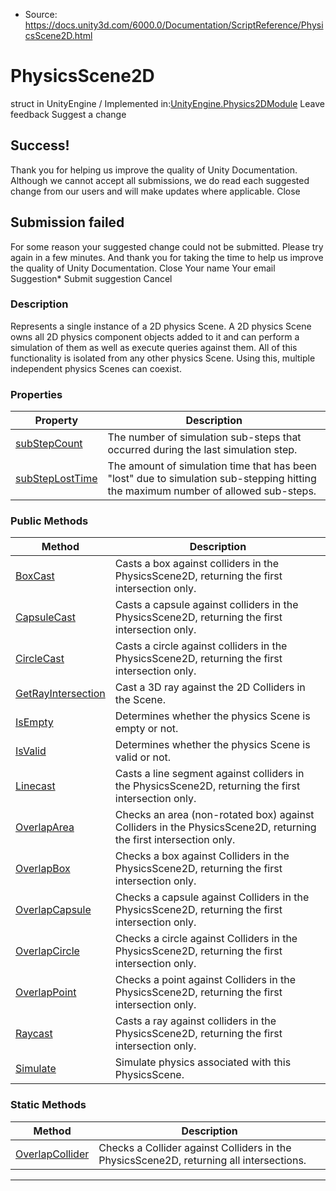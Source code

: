 * Source: https://docs.unity3d.com/6000.0/Documentation/ScriptReference/PhysicsScene2D.html

# PhysicsScene2D
struct in UnityEngine
/
Implemented in:[UnityEngine.Physics2DModule](https://docs.unity3d.com/6000.0/Documentation/ScriptReference/UnityEngine.Physics2DModule.html)
Leave feedback
Suggest a change
## Success!
Thank you for helping us improve the quality of Unity Documentation. Although we cannot accept all submissions, we do read each suggested change from our users and will make updates where applicable.
Close
## Submission failed
For some reason your suggested change could not be submitted. Please <a>try again</a> in a few minutes. And thank you for taking the time to help us improve the quality of Unity Documentation.
Close
Your name Your email Suggestion* Submit suggestion
Cancel
### Description
Represents a single instance of a 2D physics Scene.
A 2D physics Scene owns all 2D physics component objects added to it and can perform a simulation of them as well as execute queries against them. All of this functionality is isolated from any other physics Scene. Using this, multiple independent physics Scenes can coexist.
### Properties
Property | Description  
---|---  
[subStepCount](https://docs.unity3d.com/6000.0/Documentation/ScriptReference/PhysicsScene2D-subStepCount.html) | The number of simulation sub-steps that occurred during the last simulation step.  
[subStepLostTime](https://docs.unity3d.com/6000.0/Documentation/ScriptReference/PhysicsScene2D-subStepLostTime.html) | The amount of simulation time that has been "lost" due to simulation sub-stepping hitting the maximum number of allowed sub-steps.  
### Public Methods
Method | Description  
---|---  
[BoxCast](https://docs.unity3d.com/6000.0/Documentation/ScriptReference/PhysicsScene2D.BoxCast.html) | Casts a box against colliders in the PhysicsScene2D, returning the first intersection only.  
[CapsuleCast](https://docs.unity3d.com/6000.0/Documentation/ScriptReference/PhysicsScene2D.CapsuleCast.html) | Casts a capsule against colliders in the PhysicsScene2D, returning the first intersection only.  
[CircleCast](https://docs.unity3d.com/6000.0/Documentation/ScriptReference/PhysicsScene2D.CircleCast.html) | Casts a circle against colliders in the PhysicsScene2D, returning the first intersection only.  
[GetRayIntersection](https://docs.unity3d.com/6000.0/Documentation/ScriptReference/PhysicsScene2D.GetRayIntersection.html) | Cast a 3D ray against the 2D Colliders in the Scene.  
[IsEmpty](https://docs.unity3d.com/6000.0/Documentation/ScriptReference/PhysicsScene2D.IsEmpty.html) | Determines whether the physics Scene is empty or not.  
[IsValid](https://docs.unity3d.com/6000.0/Documentation/ScriptReference/PhysicsScene2D.IsValid.html) | Determines whether the physics Scene is valid or not.  
[Linecast](https://docs.unity3d.com/6000.0/Documentation/ScriptReference/PhysicsScene2D.Linecast.html) | Casts a line segment against colliders in the PhysicsScene2D, returning the first intersection only.  
[OverlapArea](https://docs.unity3d.com/6000.0/Documentation/ScriptReference/PhysicsScene2D.OverlapArea.html) | Checks an area (non-rotated box) against Colliders in the PhysicsScene2D, returning the first intersection only.  
[OverlapBox](https://docs.unity3d.com/6000.0/Documentation/ScriptReference/PhysicsScene2D.OverlapBox.html) | Checks a box against Colliders in the PhysicsScene2D, returning the first intersection only.  
[OverlapCapsule](https://docs.unity3d.com/6000.0/Documentation/ScriptReference/PhysicsScene2D.OverlapCapsule.html) | Checks a capsule against Colliders in the PhysicsScene2D, returning the first intersection only.  
[OverlapCircle](https://docs.unity3d.com/6000.0/Documentation/ScriptReference/PhysicsScene2D.OverlapCircle.html) | Checks a circle against Colliders in the PhysicsScene2D, returning the first intersection only.  
[OverlapPoint](https://docs.unity3d.com/6000.0/Documentation/ScriptReference/PhysicsScene2D.OverlapPoint.html) | Checks a point against Colliders in the PhysicsScene2D, returning the first intersection only.  
[Raycast](https://docs.unity3d.com/6000.0/Documentation/ScriptReference/PhysicsScene2D.Raycast.html) | Casts a ray against colliders in the PhysicsScene2D, returning the first intersection only.  
[Simulate](https://docs.unity3d.com/6000.0/Documentation/ScriptReference/PhysicsScene2D.Simulate.html) | Simulate physics associated with this PhysicsScene.  
### Static Methods
Method | Description  
---|---  
[OverlapCollider](https://docs.unity3d.com/6000.0/Documentation/ScriptReference/PhysicsScene2D.OverlapCollider.html) | Checks a Collider against Colliders in the PhysicsScene2D, returning all intersections.  
* * *
